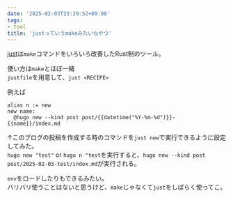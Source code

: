 ```yaml
---
date: '2025-02-03T23:29:52+09:00'
tags:
- tool
title: 'justっていうmakeみたいなやつ'
---
```

[just](https://github.com/casey/just)は`make`コマンドをいろいろ改善したRust制のツール。  

使い方は`make`とほぼ一緒  
`justfile`を用意して、`just <RECIPE>`


例えば
```just:justfile
alias n := new
new name:
  @hugo new --kind post post/{{datetime("%Y-%m-%d")}}-{{name}}/index.md
```
↑このブログの投稿を作成する時のコマンドを`just new`で実行できるように設定してみた。  
`hugo new "test"` or `hugo n "test`を実行すると、`hugo new --kind post post/2025-02-03-test/index.md`が実行される。

`env`をロードしたりもできるみたい。  
バリバリ使うことはないと思うけど、`make`じゃなくて`just`をしばらく使ってこ。




